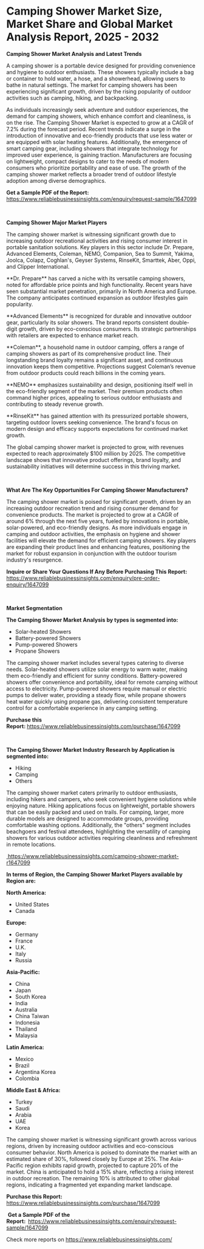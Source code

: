 <p><h1>Camping Shower Market Size, Market Share and Global Market Analysis Report, 2025 - 2032</h1></p><p><strong>Camping Shower Market Analysis and Latest Trends</strong></p>
<p><p>A camping shower is a portable device designed for providing convenience and hygiene to outdoor enthusiasts. These showers typically include a bag or container to hold water, a hose, and a showerhead, allowing users to bathe in natural settings. The market for camping showers has been experiencing significant growth, driven by the rising popularity of outdoor activities such as camping, hiking, and backpacking. </p><p>As individuals increasingly seek adventure and outdoor experiences, the demand for camping showers, which enhance comfort and cleanliness, is on the rise. The Camping Shower Market is expected to grow at a CAGR of 7.2% during the forecast period. Recent trends indicate a surge in the introduction of innovative and eco-friendly products that use less water or are equipped with solar heating features. Additionally, the emergence of smart camping gear, including showers that integrate technology for improved user experience, is gaining traction. Manufacturers are focusing on lightweight, compact designs to cater to the needs of modern consumers who prioritize portability and ease of use. The growth of the camping shower market reflects a broader trend of outdoor lifestyle adoption among diverse demographics.</p></p>
<p><strong>Get a Sample PDF of the Report:&nbsp;</strong> <a href="https://www.reliablebusinessinsights.com/enquiry/request-sample/1647099?utm_campaign=2380&utm_medium=2&utm_source=Github&utm_content=ia&utm_term=08022025&utm_id=camping-shower">https://www.reliablebusinessinsights.com/enquiry/request-sample/1647099</a></p>
<p>&nbsp;</p>
<p><strong>Camping Shower Major Market Players</strong></p>
<p><p>The camping shower market is witnessing significant growth due to increasing outdoor recreational activities and rising consumer interest in portable sanitation solutions. Key players in this sector include Dr. Prepare, Advanced Elements, Coleman, NEMO, Companion, Sea to Summit, Yakima, Joolca, Colapz, Coghlan's, Geyser Systems, RinseKit, Smarttek, Aber, Oppi, and Clipper International.</p><p>**Dr. Prepare** has carved a niche with its versatile camping showers, noted for affordable price points and high functionality. Recent years have seen substantial market penetration, primarily in North America and Europe. The company anticipates continued expansion as outdoor lifestyles gain popularity.</p><p>**Advanced Elements** is recognized for durable and innovative outdoor gear, particularly its solar showers. The brand reports consistent double-digit growth, driven by eco-conscious consumers. Its strategic partnerships with retailers are expected to enhance market reach.</p><p>**Coleman**, a household name in outdoor camping, offers a range of camping showers as part of its comprehensive product line. Their longstanding brand loyalty remains a significant asset, and continuous innovation keeps them competitive. Projections suggest Coleman’s revenue from outdoor products could reach billions in the coming years.</p><p>**NEMO** emphasizes sustainability and design, positioning itself well in the eco-friendly segment of the market. Their premium products often command higher prices, appealing to serious outdoor enthusiasts and contributing to steady revenue growth.</p><p>**RinseKit** has gained attention with its pressurized portable showers, targeting outdoor lovers seeking convenience. The brand's focus on modern design and efficacy supports expectations for continued market growth.</p><p>The global camping shower market is projected to grow, with revenues expected to reach approximately $100 million by 2025. The competitive landscape shows that innovative product offerings, brand loyalty, and sustainability initiatives will determine success in this thriving market.</p></p>
<p>&nbsp;</p>
<p><strong>What Are The Key Opportunities For Camping Shower Manufacturers?</strong></p>
<p><p>The camping shower market is poised for significant growth, driven by an increasing outdoor recreation trend and rising consumer demand for convenience products. The market is projected to grow at a CAGR of around 6% through the next five years, fueled by innovations in portable, solar-powered, and eco-friendly designs. As more individuals engage in camping and outdoor activities, the emphasis on hygiene and shower facilities will elevate the demand for efficient camping showers. Key players are expanding their product lines and enhancing features, positioning the market for robust expansion in conjunction with the outdoor tourism industry's resurgence.</p></p>
<p><strong>Inquire or Share Your Questions If Any Before Purchasing This Report:</strong> <a href="https://www.reliablebusinessinsights.com/enquiry/pre-order-enquiry/1647099?utm_campaign=2380&utm_medium=2&utm_source=Github&utm_content=ia&utm_term=08022025&utm_id=camping-shower">https://www.reliablebusinessinsights.com/enquiry/pre-order-enquiry/1647099</a></p>
<p>&nbsp;</p>
<p><strong>Market Segmentation</strong></p>
<p><strong>The Camping Shower Market Analysis by types is segmented into:</strong></p>
<p><ul><li>Solar-heated Showers</li><li>Battery-powered Showers</li><li>Pump-powered Showers</li><li>Propane Showers</li></ul></p>
<p><p>The camping shower market includes several types catering to diverse needs. Solar-heated showers utilize solar energy to warm water, making them eco-friendly and efficient for sunny conditions. Battery-powered showers offer convenience and portability, ideal for remote camping without access to electricity. Pump-powered showers require manual or electric pumps to deliver water, providing a steady flow, while propane showers heat water quickly using propane gas, delivering consistent temperature control for a comfortable experience in any camping setting.</p></p>
<p><strong>Purchase this Report:&nbsp;</strong><a href="https://www.reliablebusinessinsights.com/purchase/1647099?utm_campaign=2380&utm_medium=2&utm_source=Github&utm_content=ia&utm_term=08022025&utm_id=camping-shower">https://www.reliablebusinessinsights.com/purchase/1647099</a></p>
<p>&nbsp;</p>
<p><strong>The Camping Shower Market Industry Research by Application is segmented into:</strong></p>
<p><ul><li>Hiking</li><li>Camping</li><li>Others</li></ul></p>
<p><p>The camping shower market caters primarily to outdoor enthusiasts, including hikers and campers, who seek convenient hygiene solutions while enjoying nature. Hiking applications focus on lightweight, portable showers that can be easily packed and used on trails. For camping, larger, more durable models are designed to accommodate groups, providing comfortable washing options. Additionally, the "others" segment includes beachgoers and festival attendees, highlighting the versatility of camping showers for various outdoor activities requiring cleanliness and refreshment in remote locations.</p></p>
<p><a href="https://www.reliablebusinessinsights.com/camping-shower-market-r1647099?utm_campaign=2380&utm_medium=2&utm_source=Github&utm_content=ia&utm_term=08022025&utm_id=camping-shower">&nbsp;https://www.reliablebusinessinsights.com/camping-shower-market-r1647099</a></p>
<p><strong>In terms of Region, the Camping Shower Market Players available by Region are:</strong></p>
<p>
    <p> <strong> North America: </strong>
        <ul>
            <li>United States</li>
            <li>Canada</li>
        </ul>
        </p> 
    <p> <strong> Europe: </strong>
        <ul>
            <li>Germany</li>
            <li>France</li>
            <li>U.K.</li>
            <li>Italy</li>
            <li>Russia</li>
        </ul>
        </p> 
    <p> <strong> Asia-Pacific: </strong>
        <ul>
            <li>China</li>
            <li>Japan</li>
            <li>South Korea</li>
            <li>India</li>
            <li>Australia</li>
            <li>China Taiwan</li>
            <li>Indonesia</li>
            <li>Thailand</li>
            <li>Malaysia</li>
        </ul>
        </p> 
    <p> <strong> Latin America: </strong>
        <ul>
            <li>Mexico</li>
            <li>Brazil</li>
            <li>Argentina Korea</li>
            <li>Colombia</li>
        </ul>
        </p> 
    <p> <strong> Middle East & Africa: </strong>
        <ul>
            <li>Turkey</li>
            <li>Saudi</li>
            <li>Arabia</li>
            <li>UAE</li>
            <li>Korea</li>
        </ul>
    </p>
    </p>
<p><p>The camping shower market is witnessing significant growth across various regions, driven by increasing outdoor activities and eco-conscious consumer behavior. North America is poised to dominate the market with an estimated share of 30%, followed closely by Europe at 25%. The Asia-Pacific region exhibits rapid growth, projected to capture 20% of the market. China is anticipated to hold a 15% share, reflecting a rising interest in outdoor recreation. The remaining 10% is attributed to other global regions, indicating a fragmented yet expanding market landscape.</p></p>
<p><strong>Purchase this Report: </strong><a href="https://www.reliablebusinessinsights.com/purchase/1647099?utm_campaign=2380&utm_medium=2&utm_source=Github&utm_content=ia&utm_term=08022025&utm_id=camping-shower">https://www.reliablebusinessinsights.com/purchase/1647099</a></p>
<p>&nbsp;<strong>Get a Sample PDF of the Report:&nbsp;&nbsp;</strong><a href="https://www.reliablebusinessinsights.com/enquiry/request-sample/1647099?utm_campaign=2380&utm_medium=2&utm_source=Github&utm_content=ia&utm_term=08022025&utm_id=camping-shower">https://www.reliablebusinessinsights.com/enquiry/request-sample/1647099</a></p>
<p><strong></strong></p>
<p>Check more reports on <a href="https://www.reliablebusinessinsights.com/?utm_campaign=2380&utm_medium=2&utm_source=Github&utm_content=ia&utm_term=08022025&utm_id=camping-shower">https://www.reliablebusinessinsights.com/</a></p>